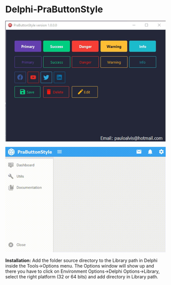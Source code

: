 # Delphi-PraButtonStyle
![sample 1](demo/demo1/demo1.gif)

![sample 2](demo/demo2/Gravar_2020_04_11_23_43_41_231.gif)

**Installation:**
  Add the folder source directory to the Library path in Delphi inside the Tools->Options menu. 
The Options window will show up and there you have to click on Environment Options->Delphi Options->Library, select the right platform (32 or 64 bits) and add directory in Library path.
